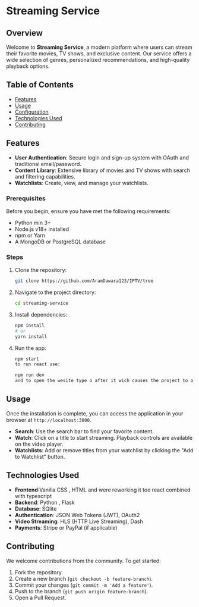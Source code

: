 # Streaming Service

## Overview
Welcome to **Streaming Service**, a modern platform where users can stream their favorite movies, TV shows, and exclusive content. Our service offers a wide selection of genres, personalized recommendations, and high-quality playback options.

## Table of Contents
- [Features](#features)
- [Usage](#usage)
- [Configuration](#configuration)
- [Technologies Used](#technologies-used)
- [Contributing](#contributing)

## Features
- **User Authentication**: Secure login and sign-up system with OAuth and traditional email/password.
- **Content Library**: Extensive library of movies and TV shows with search and filtering capabilities.
- **Watchlists**: Create, view, and manage your watchlists.

### Prerequisites
Before you begin, ensure you have met the following requirements:
- Python min 3+
- Node.js v18+ installed
- npm or Yarn
- A MongoDB or PostgreSQL database

### Steps
1. Clone the repository:    
    ```bash
    git clone https://github.com/AramDawara123/IPTV/tree
    ```
2. Navigate to the project directory:
    ```bash
    cd streaming-service
    ```
3. Install dependencies:
    ```bash
    npm install
    # or
    yarn install
    ```
4. Run the app:
    ```bash
    npm start
    to run react use: 

    npm run dev 
    and to open the wesite type o after it wich causes the project to open.
    ```

## Usage
Once the installation is complete, you can access the application in your browser at `http://localhost:3000`.

- **Search**: Use the search bar to find your favorite content.
- **Watch**: Click on a title to start streaming. Playback controls are available on the video player.
- **Watchlists**: Add or remove titles from your watchlist by clicking the "Add to Watchlist" button.


## Technologies Used
- **Frontend**:Vanilla CSS , HTML and were reworking it too react combined with typescript
- **Backend**: Python , Flask
- **Database**: SQlite
- **Authentication**: JSON Web Tokens (JWT), OAuth2
- **Video Streaming**: HLS (HTTP Live Streaming), Dash
- **Payments**: Stripe or PayPal (if applicable)

## Contributing
We welcome contributions from the community. To get started:
1. Fork the repository.
2. Create a new branch (`git checkout -b feature-branch`).
3. Commit your changes (`git commit -m 'Add a feature'`).
4. Push to the branch (`git push origin feature-branch`).
5. Open a Pull Request.

